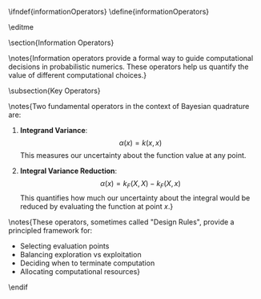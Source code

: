 \ifndef{informationOperators}
\define{informationOperators}

\editme

\section{Information Operators}

\notes{Information operators provide a formal way to guide computational decisions in probabilistic numerics. These operators help us quantify the value of different computational choices.}

\subsection{Key Operators}

\notes{Two fundamental operators in the context of Bayesian quadrature are:

1. **Integrand Variance**:
   $$\alpha(x) = k(x,x)$$
   This measures our uncertainty about the function value at any point.

2. **Integral Variance Reduction**:
   $$\alpha(x) = k_F(X,X) - k_F(X,x)$$
   This quantifies how much our uncertainty about the integral would be reduced by evaluating the function at point $x$.}

\notes{These operators, sometimes called "Design Rules", provide a principled framework for:
* Selecting evaluation points
* Balancing exploration vs exploitation
* Deciding when to terminate computation
* Allocating computational resources}

\endif
